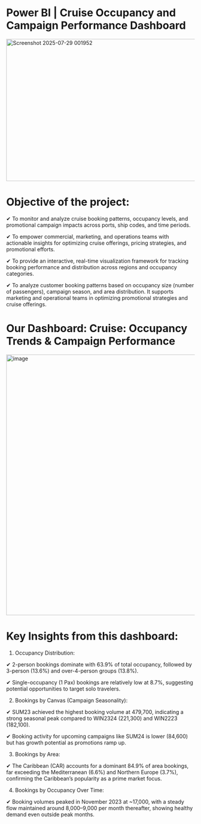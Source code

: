 # Power BI | Cruise Occupancy and Campaign Performance Dashboard

<img width="685" height="380" alt="Screenshot 2025-07-29 001952" src="https://github.com/user-attachments/assets/711a0f6a-288e-4918-ba80-c51051555331" />


# Objective of the project:

✔ To monitor and analyze cruise booking patterns, occupancy levels, and promotional campaign impacts across ports, ship codes, and time periods.

✔ To empower commercial, marketing, and operations teams with actionable insights for optimizing cruise offerings, pricing strategies, and promotional efforts.

✔ To provide an interactive, real-time visualization framework for tracking booking performance and distribution across regions and occupancy categories.

✔ To analyze customer booking patterns based on occupancy size (number of passengers), campaign season, and area distribution. It supports marketing and operational teams in optimizing promotional strategies and cruise offerings.

# Our Dashboard: Cruise: Occupancy Trends & Campaign Performance

<img width="1296" height="697" alt="image" src="https://github.com/user-attachments/assets/107eb0a2-14bc-4138-a44a-6977c88218af" />


# Key Insights from this dashboard:

1) Occupancy Distribution:

✔ 2-person bookings dominate with 63.9% of total occupancy, followed by 3-person (13.6%) and over-4-person groups (13.8%).

✔ Single-occupancy (1 Pax) bookings are relatively low at 8.7%, suggesting potential opportunities to target solo travelers.

2) Bookings by Canvas (Campaign Seasonality):

✔ SUM23 achieved the highest booking volume at 479,700, indicating a strong seasonal peak compared to WIN2324 (221,300) and WIN2223 (182,100).

✔ Booking activity for upcoming campaigns like SUM24 is lower (84,600) but has growth potential as promotions ramp up.

3) Bookings by Area:

✔ The Caribbean (CAR) accounts for a dominant 84.9% of area bookings, far exceeding the Mediterranean (6.6%) and Northern Europe (3.7%), confirming the Caribbean’s popularity as a prime market focus.

4) Bookings by Occupancy Over Time:

✔ Booking volumes peaked in November 2023 at ~17,000, with a steady flow maintained around 8,000–9,000 per month thereafter, showing healthy demand even outside peak months.




